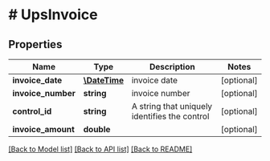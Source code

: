 # # UpsInvoice

## Properties

Name | Type | Description | Notes
------------ | ------------- | ------------- | -------------
**invoice_date** | [**\DateTime**](\DateTime.md) | invoice date | [optional]
**invoice_number** | **string** | invoice number | [optional]
**control_id** | **string** | A string that uniquely identifies the control | [optional]
**invoice_amount** | **double** |  | [optional]

[[Back to Model list]](../../README.md#models) [[Back to API list]](../../README.md#endpoints) [[Back to README]](../../README.md)
